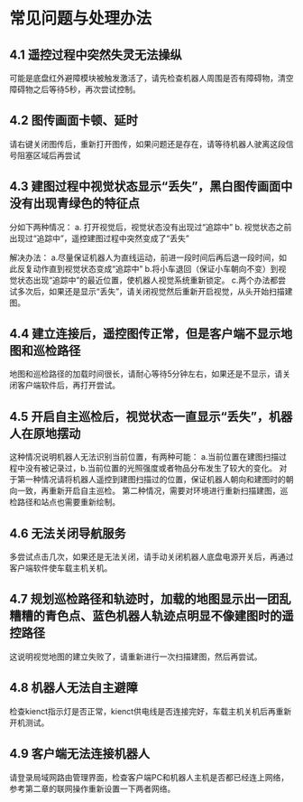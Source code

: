 # <a href="#" id="start"></a>常见问题与处理办法

## <a href="#" id="one"></a>4.1 遥控过程中突然失灵无法操纵

可能是底盘红外避障模块被触发激活了，请先检查机器人周围是否有障碍物，清空障碍物之后等待5秒，再次尝试控制。

## <a href="#" id="two"></a>4.2 图传画面卡顿、延时

请右键关闭图传后，重新打开图传，如果问题还是存在，请等待机器人驶离这段信号阻塞区域后再尝试

## <a href="#" id="three"></a>4.3 建图过程中视觉状态显示“丢失”，黑白图传画面中没有出现青绿色的特征点

分如下两种情况：
  a. 打开视觉后，视觉状态没有出现过“追踪中”
  b. 视觉状态之前出现过“追踪中”，遥控建图过程中突然变成了“丢失”

解决办法：
  a.尽量保证机器人为直线运动，前进一段时间后再后退一段时间，如此反复动作直到视觉状态变成“追踪中”
  b.将小车退回（保证小车朝向不变）到视觉状态出现“追踪中”的最近位置，使机器人视觉系统重新锁定。
  c.两个办法都尝试多次后，如果还是显示“丢失”，请关闭视觉然后重新开启视觉，从头开始扫描建图。

## <a href="#" id="four"></a>4.4 建立连接后，遥控图传正常，但是客户端不显示地图和巡检路径

地图和巡检路径的加载时间很长，请耐心等待5分钟左右，如果还是不显示，请关闭客户端软件后，再打开尝试。

## <a href="#" id="five"></a>4.5 开启自主巡检后，视觉状态一直显示“丢失”，机器人在原地摆动

这种情况说明机器人无法识别当前位置，有两种可能：
a.当前位置在建图扫描过程中没有被记录过，b.当前位置的光照强度或者物品分布发生了较大的变化。
对于第一种情况请将机器人遥控到建图扫描过的位置，保证机器人朝向和建图时的朝向一致，再重新开启自主巡检。
第二种情况，需要对环境进行重新扫描建图，巡检路径和站点也需要重新绘制。

## <a href="#" id="six"></a>4.6 无法关闭导航服务

多尝试点击几次，如果还是无法关闭，请手动关闭机器人底盘电源开关后，再通过客户端软件使车载主机关机。

## <a href="#" id="seven"></a>4.7 规划巡检路径和轨迹时，加载的地图显示出一团乱糟糟的青色点、蓝色机器人轨迹点明显不像建图时的遥控路径

这说明视觉地图的建立失败了，请重新进行一次扫描建图，然后再尝试。

## <a href="#" id="eight"></a>4.8 机器人无法自主避障

检查kienct指示灯是否正常，kienct供电线是否连接完好，车载主机关机后再重新开机测试。

## <a href="#" id="nine"></a>4.9 客户端无法连接机器人

请登录局域网路由管理界面，检查客户端PC和机器人主机是否都已经连上网络，参考第二章的联网操作重新设置一下两者网络。
